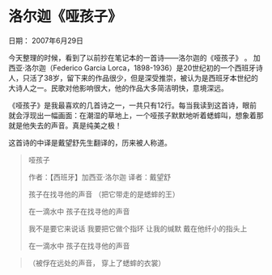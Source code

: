 # 洛尔迦《哑孩子》

日期： 2007年6月29日

今天整理的时候，看到了以前抄在笔记本的一首诗——洛尔迦的《哑孩子》
。
加西亚·洛尔迦（Federico Garcia Lorca，1898-1936）是20世纪初的一个西班牙诗人，只活了38岁，留下来的作品很少，但是深受推崇，被认为是西班牙本世纪的大诗人之一。民歌对他影响很大，他的作品大多简洁明快，意境深远。

《哑孩子》是我最喜欢的几首诗之一，一共只有12行。每当我读到这首诗，眼前就会浮现出一幅画面：在潮湿的草地上，一个哑孩子默默地听着蟋蟀叫，想象着那就是他失去的声音。真是纯美之极！

这首诗的中译是戴望舒先生翻译的，历来被人称道。

> 哑孩子
>
> 作者：【西班牙】加西亚·洛尔迦
> 译者：戴望舒
>
> 孩子在找寻他的声音
> （把它带走的是蟋蟀的王）
>
> 在一滴水中
> 孩子在找寻他的声音
>
> 我不是要它来说话
> 我要把它做个指环
> 让我的缄默
> 戴在他纤小的指头上
>
> 在一滴水中
> 孩子在找寻他的声音

> （被俘在远处的声音，
> 穿上了蟋蟀的衣裳）

